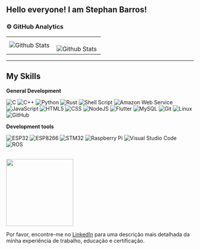 ## Hello everyone! I am Stephan Barros!

### ⚙️ GitHub Analytics

<table>
  <tr>
    <td>
      <img
        align="left"
        src="https://github-readme-stats.vercel.app/api/top-langs/?username=stephan-biomedical-engineer&theme=dark&hide_border=false&include_all_commits=true&count_private=true&layout=compact"
        alt="Github Stats"
      />
    </td>
    <td>
      <br />
      <img
        align="left"
        src="https://github-readme-streak-stats.herokuapp.com/?user=stephan-biomedical-engineer&theme=dark&hide_border=false"
        alt="Github Stats"
      />
    </td>
  </tr>
</table>

--- 

## My Skills

**General Development**

![C](https://img.shields.io/badge/C-00599C?style=for-the-badge&logo=c&logoColor=white)
![C++](https://img.shields.io/badge/-C++-333333?style=flat&logo=C%2B%2B&logoColor=00599C)
![Python](https://img.shields.io/badge/Python-14354C?style=for-the-badge&logo=python&logoColor=white)
![Rust](https://img.shields.io/badge/Rust-000000?style=for-the-badge&logo=rust&logoColor=white)
![Shell Script](https://img.shields.io/badge/Shell_Script-121011?style=for-the-badge&logo=gnu-bash&logoColor=white)
![Amazon Web Service](https://img.shields.io/badge/Amazon_AWS-232F3E?style=for-the-badge&logo=amazon-aws&logoColor=white)
![JavaScript](https://img.shields.io/badge/-JavaScript-333333?style=flat&logo=javascript)
![HTML5](https://img.shields.io/badge/-HTML5-333333?style=flat&logo=HTML5)
![CSS](https://img.shields.io/badge/-CSS-333333?style=flat&logo=CSS3&logoColor=1572B6)
![NodeJS](https://img.shields.io/badge/Node.js-43853D?style=for-the-badge&logo=node.js&logoColor=white)
![Flutter](https://img.shields.io/badge/-Flutter-333333?style=flat&logo=Flutter)
![MySQL](https://img.shields.io/badge/-MySQL-333333?style=flat&logo=mysql)
![Git](https://img.shields.io/badge/Git-E34F26?style=for-the-badge&logo=git&logoColor=white)
![Linux](https://img.shields.io/badge/Linux-E34F26?style=for-the-badge&logo=linux&logoColor=black)
![GitHub](https://img.shields.io/badge/-GitHub-333333?style=flat&logo=github)

**Development tools**

![ESP32](https://img.shields.io/badge/ESP32-000080?style=for-the-badge&logo=espressif&logoColor=white)
![ESP8266](https://img.shields.io/badge/ESP8266-000080?style=for-the-badge&logo=espressif&logoColor=white)
![STM32](https://img.shields.io/badge/STM32-03234B?style=for-the-badge&logo=stmicroelectronics&logoColor=white)
![Raspberry Pi](https://img.shields.io/badge/Raspberry%20Pi-C51A4A?style=for-the-badge&logo=raspberry-pi&logoColor=white)
![Visual Studio Code](https://img.shields.io/badge/-Visual%20Studio%20Code-333333?style=flat&logo=visual-studio-code&logoColor=007ACC)
![ROS](https://img.shields.io/badge/ROS-22314E?style=for-the-badge&logo=ros&logoColor=white)



<br/>

<a href="https://github.com/stephan-biomedical-engineer" title="My Profile">
  <img height="180em" src="https://github-readme-stats.vercel.app/api?username=stephan-biomedical-engineer&theme=dark&show_icons=true" />
</a>


Por favor, encontre-me no [LinkedIn](https://www.linkedin.com/in/stephan-costa-barros-4a9a24267/) para uma descrição mais detalhada da minha experiência de trabalho, educação e certificação.
